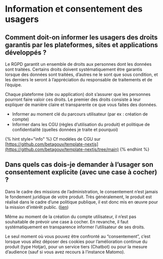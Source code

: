# Information et consentement des usagers

## **Comment doit-on informer les usagers des droits garantis par les plateformes, sites et applications développés ?**

Le RGPD garantit un ensemble de droits aux personnes dont les données sont traitées. Certains droits doivent systématiquement être garantis lorsque des données sont traitées, d’autres ne le sont que sous condition, et les derniers le seront à l’appréciation du responsable de traitements et de l’équipe.

Chaque plateforme (site ou application) doit s’assurer que les personnes pourront faire valoir ces droits. Le premier des droits consiste à leur expliquer de manière claire et transparente ce que vous faites des données.

* Informer au moment clé du parcours utilisateur (par ex : création de compte)
* Informer dans les CGU (règles d’utilisation du produit) et politique de confidentialité (quelles données je traite et pourquoi)

{% hint style="info" %}
Cf modèles de CGU sur [https://github.com/betagouv/template-nextjs](https://github.com/betagouv/template-nextjs/tree/main)
{% endhint %}

## **Dans quels cas dois-je demander à l’usager son consentement explicite (avec une case à cocher) ?**

Dans le cadre des missions de l’administration, le consentement n’est jamais le fondement juridique de votre produit. Très généralement, le produit est réalisé dans le cadre d’une politique publique, il est donc mis en œuvre pour la mission d’intérêt public. ([lien](https://edpb.europa.eu/sites/edpb/files/files/file1/edpb\_guidelines\_202005\_consent\_en.pdf))

Même au moment de la création du compte utilisateur, il n’est pas souhaitable de prévoir une case à cocher. En revanche, il faut systématiquement en transparence informer l’utilisateur de ses droits.

Le seul moment où vous pouvez être confronté au “consentement”, c’est lorsque vous allez déposer des cookies pour l’amélioration continue du produit (type Hotjar), pour un service tiers (Chatbot) ou pour la mesure d’audience (sauf si vous avez recours à l’instance Matomo).

